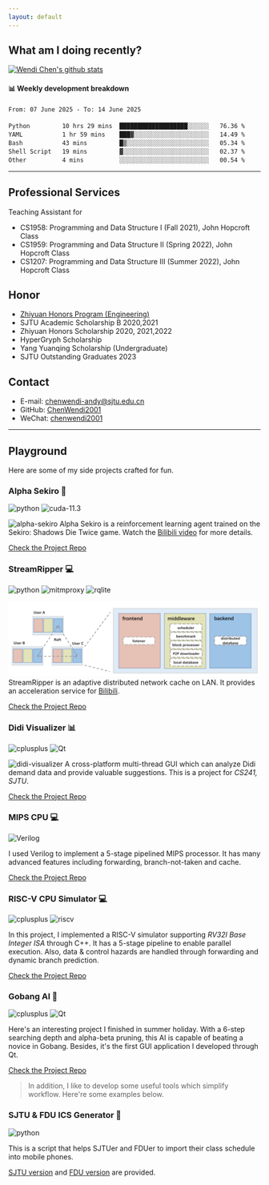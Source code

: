 ```yaml
---
layout: default
---
```



## What am I doing recently?

[![Wendi Chen's github stats](https://github-readme-stats.vercel.app/api?username=chenwendi2001)](https://github.com/ChenWendi2001)
#### 📊 Weekly development breakdown

<!--START_SECTION:waka-->


```txt
From: 07 June 2025 - To: 14 June 2025

Python         10 hrs 29 mins  ███████████████████░░░░░░   76.36 %
YAML           1 hr 59 mins    ███▓░░░░░░░░░░░░░░░░░░░░░   14.49 %
Bash           43 mins         █▒░░░░░░░░░░░░░░░░░░░░░░░   05.34 %
Shell Script   19 mins         ▓░░░░░░░░░░░░░░░░░░░░░░░░   02.37 %
Other          4 mins          ░░░░░░░░░░░░░░░░░░░░░░░░░   00.54 %
```


<!--END_SECTION:waka-->

* * *
## Professional Services
Teaching Assistant for
- CS1958: Programming and Data Structure I (Fall 2021), John Hopcroft Class
- CS1959: Programming and Data Structure II (Spring 2022), John Hopcroft Class
- CS1207: Programming and Data Structure III (Summer 2022), John Hopcroft Class


## Honor
- [Zhiyuan Honors Program (Engineering)](https://zhiyuan.sjtu.edu.cn/ "Zhiyuan College")
- SJTU Academic Scholarship B 2020,2021 
- Zhiyuan Honors Scholarship 2020, 2021,2022
- HyperGryph Scholarship
- Yang Yuanqing Scholarship (Undergraduate)
- SJTU Outstanding Graduates 2023


## Contact
- E-mail: chenwendi-andy@sjtu.edu.cn
- GitHub: [ChenWendi2001](https://github.com/ChenWendi2001 "Check GitHub")
- WeChat: [chenwendi2001](./WeChat "QR Code")


* * *
## Playground
Here are some of my side projects crafted for fun.

### Alpha Sekiro 🧠
![python](https://img.shields.io/badge/python-v3.8-blue) ![cuda-11.3](https://img.shields.io/badge/CUDA-v11.3-green)

![alpha-sekiro](./assets/img/alpha-sekiro.gif)
Alpha Sekiro is a reinforcement learning agent trained on the Sekiro: Shadows Die Twice game. 
Watch the [Bilibili video](https://www.bilibili.com/video/BV1aS4y1p78e) for more details.

[Check the Project Repo](https://github.com/ChenWendi2001/alpha-sekiro)

### StreamRipper 💻
![python](https://img.shields.io/badge/python-v3.8.8-blue) ![mitmproxy](https://img.shields.io/badge/mitmproxy-v7.0.4-green) ![rqlite](https://img.shields.io/badge/rqlite-v6.8.2-green)

![streamripper](./assets/img/streamripper-structure.png)
StreamRipper is an adaptive distributed network cache on LAN. It provides an acceleration service for [Bilibili](https://www.bilibili.com).

[Check the Project Repo](https://github.com/ChenWendi2001/StreamRipper)


### Didi Visualizer 📊

![cplusplus](https://img.shields.io/badge/c%2B%2B-11-brightgreen) ![Qt]( https://img.shields.io/badge/Qt-5.9.0-blue)

![didi-visualizer](./assets/img/didi-visualizer.png)
A cross-platform multi-thread GUI which can analyze Didi demand data and provide valuable suggestions. This is a project for *CS241, SJTU*. 


[Check the Project Repo](https://github.com/ChenWendi2001/Principles-and-Practice-of-Problem-Solving)


### MIPS CPU 💻

![Verilog](https://img.shields.io/badge/Verilog-2.0-blueviolet)

I used Verilog to implement a 5-stage pipelined MIPS processor. It has many advanced features including forwarding, branch-not-taken and cache.

[Check the Project Repo](https://github.com/ChenWendi2001/MIPS-CPU)


### RISC-V CPU Simulator 💻
![cplusplus](https://img.shields.io/badge/c%2B%2B-11-brightgreen) ![riscv](https://img.shields.io/badge/RISC--V-v2.2-blue) 

In this project, I implemented a RISC-V simulator supporting *RV32I Base Integer ISA* through C++. It has a 5-stage pipeline to enable parallel execution. Also, data & control hazards are handled through forwarding and dynamic branch prediction.


[Check the Project Repo](https://github.com/ChenWendi2001/RISCV-Simulator)

### Gobang AI 🎲
![cplusplus](https://img.shields.io/badge/c%2B%2B-11-brightgreen) ![Qt]( https://img.shields.io/badge/Qt-5.9.0-blue)

Here's an interesting project I finished in summer holiday. With a 6-step searching depth and alpha-beta pruning, this AI is capable of beating a novice in Gobang. Besides, it's the first GUI application I developed through Qt.

[Check the Project Repo](https://github.com/ChenWendi2001/GoBang_AI)

>In addition, I like to develop some useful tools which simplify workflow. Here're some examples below.

### SJTU & FDU ICS Generator 📆
![python](https://img.shields.io/badge/Python-v3.7-blue)

This is a script that helps SJTUer and FDUer to import their class schedule into mobile phones.

[SJTU version](https://github.com/ChenWendi2001/SJTU_ics_generator) and [FDU version](https://github.com/ChenWendi2001/fdu_ics_generator) are provided.
